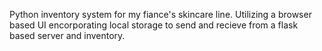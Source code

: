Python inventory system for my fiance's skincare line. Utilizing a browser based UI encorporating local storage to send and recieve from a flask based server and inventory. 
